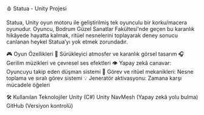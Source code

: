 🩸 Statua - Unity Projesi

Statua, Unity oyun motoru ile geliştirilmiş tek oyunculu bir korku/macera oyunudur.
Oyuncu, Bodrum Güzel Sanatlar Fakültesi'nde geçen bu karanlık hikâyede hayatta kalmak, ritüel nesnelerini toplayarak deney sonucu canlanan heykel Statua’yı yok etmek zorundadır.


🎮 Oyun Özellikleri
🔦 Sürükleyici atmosfer ve karanlık görsel tasarım
🎧 Gerilim müzikleri ve çevresel ses efektleri
👁️ Yapay zekâ canavar: Oyuncuyu takip eden düşman sistemi
🧩 Görev ve ritüel mekanikleri: Nesne toplama ve sıralı görev sistemi
💡 Jeneratör aktivasyonu: Zamana karşı mücadele öğeleri


🛠️ Kullanılan Teknolojiler
Unity (C#)
Unity NavMesh (Yapay zekâ yolu bulma)
GitHub (Versiyon kontrolü)
